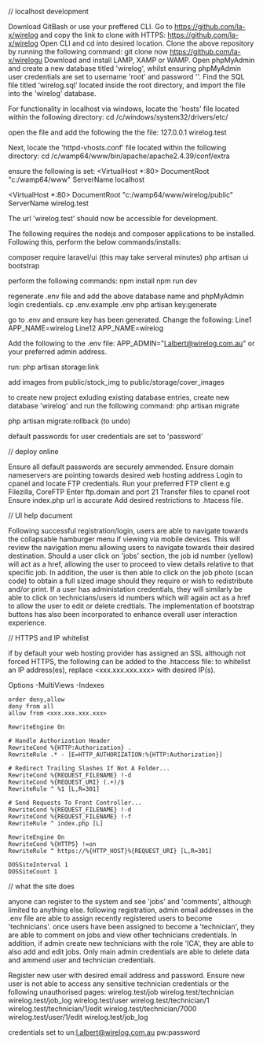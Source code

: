 // localhost development

Download GitBash or use your preffered CLI.
Go to https://github.com/la-x/wirelog and copy the link to clone with HTTPS: https://github.com/la-x/wirelog
Open CLI and cd into desired location.
Clone the above repository by running the following command:
git clone now https://github.com/la-x/wirelogu
Download and install LAMP, XAMP or WAMP.
Open phpMyAdmin and create a new database titled 'wirelog', whilst ensuring phpMyAdmin user credentials are set to username 'root' and password ''.
Find the SQL file titled 'wirelog.sql' located inside the root directory, and import the file into the 'wirelog' database.

For functionality in localhost via windows, locate the 'hosts' file located within the following directory:
cd /c/windows/system32/drivers/etc/

open the file and add the following the the file:
127.0.0.1 wirelog.test

Next, locate the 'httpd-vhosts.conf' file located within the following directory:
cd /c/wamp64/www/bin/apache/apache2.4.39/conf/extra

ensure the following is set:
<VirtualHost *:80>
  DocumentRoot "c:/wamp64/www"
  ServerName localhost
</VirtualHost>

<VirtualHost *:80>
  DocumentRoot "c:/wamp64/www/wirelog/public"
  ServerName wirelog.test
</VirtualHost>

The url 'wirelog.test' should now be accessible for development.

The following requires the nodejs and composer applications to be installed. Following this, perform the below commands/installs:

composer require laravel/ui (this may take serveral minutes)
php artisan ui bootstrap

perform the following commands:
npm install
npm run dev

regenerate .env file and add the above database name and phpMyAdmin login credentials.
cp .env.example .env
php artisan key:generate

go to .env and ensure key has been generated.
Change the following:
Line1   APP_NAME=wirelog
Line12  APP_NAME=wirelog

Add the following to the .env file:
APP_ADMIN="l.albert@wirelog.com.au" or your preferred admin address.


run:
php artisan storage:link

add images from public/stock_img to public/storage/cover_images

to create new project exluding existing database entries, create new database 'wirelog' and run the following command:
php artisan migrate

php artisan migrate:rollback (to undo)

default passwords for user credentials are set to 'password'

// deploy online

Ensure all default passwords are securely ammended.
Ensure domain nameservers are pointing towards desired web hosting address
Login to cpanel and locate FTP credentials.
Run your preferred FTP client e.g Filezilla, CoreFTP
Enter ftp.domain and port 21
Transfer files to cpanel root
Ensure index.php url is accurate
Add desired restrictions to .htacess file.

// UI help document

Following successful registration/login, users are able to navigate towards the collapsable hamburger menu if viewing via mobile devices.
This will review the navigation menu allowing users to navigate towards their desired destination.
Should a user click on 'jobs' section, the job id number (yellow) will act as a href, allowing the user to proceed to view details relative to that specific job.
In addition, the user is then able to click on the job photo (scan code) to obtain a full sized image should they require or wish to redistribute and/or print.
If a user has administation credentials, they will similarly be able to click on technicians/users id numbers which will again act as a href to allow the user to edit or delete credtials.
The implementation of bootstrap buttons has also been incorporated to enhance overall user interaction experience.

// HTTPS and IP whitelist

if by default your web hosting provider has assigned an SSL although not forced HTTPS, the following can be added to the .htaccess file:
to whitelist an IP address(es), replace <xxx.xxx.xxx.xxx> with desired IP(s).

<IfModule mod_rewrite.c>
    <IfModule mod_negotiation.c>
        Options -MultiViews -Indexes
    </IfModule>
    
    order deny,allow
    deny from all
    allow from <xxx.xxx.xxx.xxx>

    RewriteEngine On

    # Handle Authorization Header
    RewriteCond %{HTTP:Authorization} .
    RewriteRule .* - [E=HTTP_AUTHORIZATION:%{HTTP:Authorization}]

    # Redirect Trailing Slashes If Not A Folder...
    RewriteCond %{REQUEST_FILENAME} !-d
    RewriteCond %{REQUEST_URI} (.+)/$
    RewriteRule ^ %1 [L,R=301]

    # Send Requests To Front Controller...
    RewriteCond %{REQUEST_FILENAME} !-d
    RewriteCond %{REQUEST_FILENAME} !-f
    RewriteRule ^ index.php [L]

    RewriteEngine On
    RewriteCond %{HTTPS} !=on
    RewriteRule ^ https://%{HTTP_HOST}%{REQUEST_URI} [L,R=301]
    
    DOSSiteInterval 1
    DOSSiteCount 1

</IfModule>

// what the site does

anyone can register to the system and see 'jobs' and 'comments', although limited to anything else.
following registration, admin email addresses in the .env file are able to assign recently registered users to become 'technicians'.
once users have been assigned to become a 'technician', they are able to comment on jobs and view other technicians credentials.
In addition, if admin create new technicians with the role 'ICA', they are able to also add and edit jobs.
Only main admin credentials are able to delete data and ammend user and technician credentials.

Register new user with desired email address and password.
Ensure new user is not able to access any sensitive technician credentials or the following unauthorised pages:
wirelog.test/job
wirelog.test/technician
wirelog.test/job_log
wirelog.test/user
wirelog.test/technician/1
wirelog.test/technician/1/edit
wirelog.test/technician/7000
wirelog.test/user/1/edit
wirelog.test/job_log

credentials set to un:l.albert@wirelog.com.au pw:password
